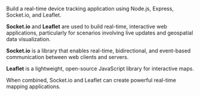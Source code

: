 Build a real-time device tracking application using Node.js, Express, Socket.io, and Leaflet.

**Socket.io** and **Leaflet** are used to build real-time, interactive web applications, particularly for scenarios involving live updates and geospatial data visualization.

**Socket.io** is a library that enables real-time, bidirectional, and event-based communication between web clients and servers.

**Leaflet** is a lightweight, open-source JavaScript library for interactive maps.

When combined, Socket.io and Leaflet can create powerful real-time mapping applications.
